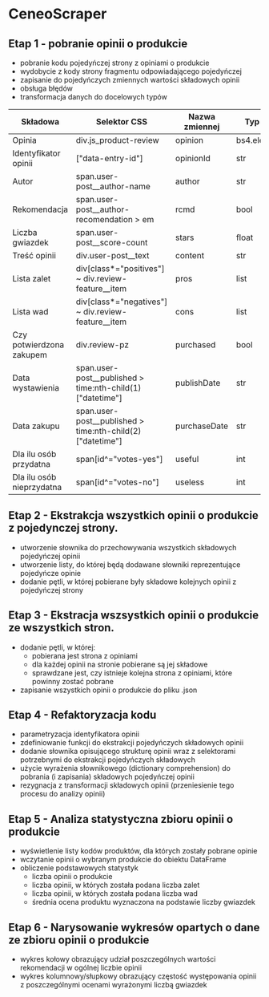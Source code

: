 # CeneoScraper
## Etap 1 - pobranie opinii o produkcie
- pobranie kodu pojedyńczej strony z opiniami o produkcie
- wydobycie z kody strony fragmentu odpowiadającego pojedyńczej
- zapisanie do pojedyńczych zmiennych wartości składowych opinii
- obsługa błędów
- transformacja danych do docelowych typów

|Składowa|Selektor CSS|Nazwa zmiennej|Typ danych|
|--------|------------|--------------|----------|
|Opinia|div.js_product-review|opinion|bs4.element.Tag|
|Identyfikator opinii|["data-entry-id"]|opinionId|str|
|Autor|span.user-post__author-name|author|str|
|Rekomendacja|span.user-post__author-recomendation >  em|rcmd|bool|
|Liczba gwiazdek|span.user-post__score-count|stars|float|
|Treść opinii|div.user-post__text|content|str|
|Lista zalet|div[class*="positives"] ~ div.review-feature__item|pros|list|
|Lista wad|div[class*="negatives"] ~ div.review-feature__item|cons|list|
|Czy potwierdzona zakupem|div.review-pz|purchased|bool|
|Data wystawienia|span.user-post__published > time:nth-child(1)["datetime"]|publishDate|str|
|Data zakupu|span.user-post__published > time:nth-child(2)["datetime"]|purchaseDate|str|
|Dla ilu osób przydatna|span[id^="votes-yes"]|useful|int|
|Dla ilu osób nieprzydatna|span[id^="votes-no"]|useless|int|

## Etap 2 - Ekstrakcja wszystkich opinii o produkcie z pojedynczej strony.
- utworzenie słownika do przechowywania wszystkich składowych pojedyńczej opinii
- utworzenie listy, do której będą dodawane słowniki reprezentujące pojedyńcze opinie
- dodanie pętli, w której pobierane były składowe kolejnych opinii z pojedyńczej strony

## Etap 3 - Ekstracja wszsystkich opinii o produkcie ze wszystkich stron.
- dodanie pętli, w której:
    * pobierana jest strona z opiniami
    * dla każdej opinii na stronie pobierane są jej składowe
    * sprawdzane jest, czy istnieje kolejna strona z opiniami, które powinny zostać pobrane
- zapisanie wszystkich opinii o produkcie do pliku .json

## Etap 4 - Refaktoryzacja kodu
- parametryzacja identyfikatora opinii
- zdefiniowanie funkcji do ekstrakcji pojedyńczych składowych opinii
- dodanie słownika opisującego strukturę opinii wraz z selektorami potrzebnymi do ekstrakcji pojedyńczych składowych
- użycie wyrażenia słownikowego (dictionary comprehension) do pobrania (i zapisania) składowych pojedyńczej opinii
- rezygnacja z transformacji składowych opinii (przeniesienie tego procesu do analizy opinii)

## Etap 5 - Analiza statystyczna zbioru opinii o produkcie
- wyświetlenie listy kodów produktów, dla których zostały pobrane opinie
- wczytanie opinii o wybranym produkcie do obiektu DataFrame
- obliczenie podstawowych statystyk
    * liczba opinii o produkcie
    * liczba opinii, w których została podana liczba zalet
    * liczba opinii, w których została podana liczba wad
    * średnia ocena produktu wyznaczona na podstawie liczby gwiazdek

## Etap 6 - Narysowanie wykresów opartych o dane ze zbioru opinii o produkcie
- wykres kołowy obrazujący udział poszczególnych wartości rekomendacji w ogólnej liczbie opinii
- wykres kolumnowy/słupkowy obrazujący częstość występowania opinii z poszczególnymi ocenami wyrażonymi liczbą gwiazdek